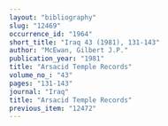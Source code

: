 ```yaml
---
layout: "bibliography"
slug: "12469"
occurrence_id: "1964"
short_title: "Iraq 43 (1981), 131-143"
author: "McEwan, Gilbert J.P."
publication_year: "1981"
title: "Arsacid Temple Records"
volume_no_: "43"
pages: "131-143"
journal: "Iraq"
title: "Arsacid Temple Records"
previous_item: "12472"
---
```

